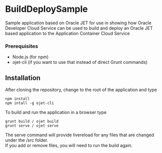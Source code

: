 # BuildDeploySample
Sample application based on Oracle JET for use in showing how Oracle Developer Cloud Service can be used to build and deploy an Oracle JET based application to the Application Container Cloud Service

### Prerequisites
* Node.js (for npm)
* ojet-cli (if you want to use that instead of direct Grunt commands)

## Installation
After cloning the repository, change to the root of the application and type

```
npm install
npm intall -g ojet-cli
```

To build and run the application in a browser type

```
grunt build / ojet build
grunt serve / ojet serve
```

The serve command will provide livereload for any files that are changed under the /src folder.  
If you add or remove files, you will need to run the build again.